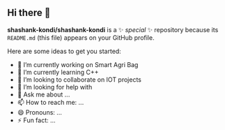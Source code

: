 ## Hi there 👋



**shashank-kondi/shashank-kondi** is a ✨ _special_ ✨ repository because its `README.md` (this file) appears on your GitHub profile.

Here are some ideas to get you started:

- 🔭 I’m currently working on Smart Agri Bag 
- 🌱 I’m currently learning C++
- 👯 I’m looking to collaborate on IOT projects
- 🤔 I’m looking for help with 
- 💬 Ask me about ...
- 📫 How to reach me: ...
- 😄 Pronouns: ...
- ⚡ Fun fact: ...

